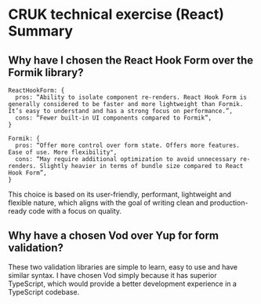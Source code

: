 # CRUK technical exercise (React) Summary

## Why have I chosen the React Hook Form over the Formik library?

```
ReactHookForm: {
  pros: “Ability to isolate component re-renders. React Hook Form is generally considered to be faster and more lightweight than Formik. It’s easy to understand and has a strong focus on performance.”,
  cons: “Fewer built-in UI components compared to Formik”,
}

Formik: {
  pros: “Offer more control over form state. Offers more features. Ease of use. More flexibility",
  cons: “May require additional optimization to avoid unnecessary re-renders. Slightly heavier in terms of bundle size compared to React Hook Form”,
}
```

This choice is based on its user-friendly, performant, lightweight and flexible nature, which aligns with the goal of writing clean and production-ready code with a focus on quality.

## Why have a chosen Vod over Yup for form validation?

These two validation libraries are simple to learn, easy to use and have similar syntax.
I have chosen Vod simply because it has superior TypeScript, which would provide a better development experience in a TypeScript codebase.